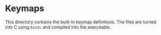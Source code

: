 # Keymaps

This directory contains the built-in keymap definitions.  The files are
turned into C using `bin2c` and compiled into the executable.
